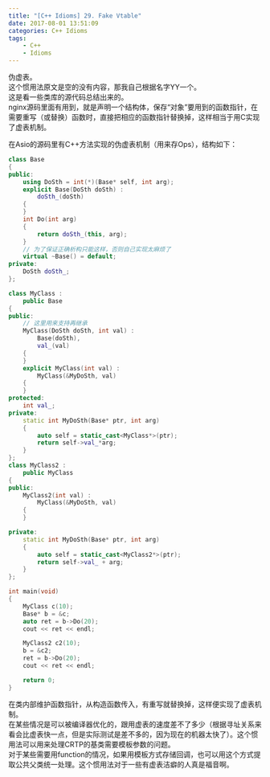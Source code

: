 ```yaml
---
title: "[C++ Idioms] 29. Fake Vtable"
date: 2017-08-01 13:51:09
categories: C++ Idioms
tags:
    - C++
    - Idioms
---
```

伪虚表。<!--more-->  
这个惯用法原文是空的没有内容，那我自己根据名字YY一个。  
这是看一些类库的源代码总结出来的。  
nginx源码里面有用到，就是声明一个结构体，保存“对象”要用到的函数指针，在需要重写（或替换）函数时，直接把相应的函数指针替换掉，这样相当于用C实现了虚表机制。  

在Asio的源码里有C++方法实现的伪虚表机制（用来存Ops），结构如下：
```cpp
class Base
{
public:
	using DoSth = int(*)(Base* self, int arg);
	explicit Base(DoSth doSth) :
		doSth_(doSth)
	{
	}
	int Do(int arg)
	{
		return doSth_(this, arg);
	}
	// 为了保证正确析构只能这样，否则自己实现太麻烦了
	virtual ~Base() = default;
private:
	DoSth doSth_;
};

class MyClass :
	public Base
{
public:
	// 这里用来支持再继承
	MyClass(DoSth doSth, int val) :
		Base(doSth),
		val_(val)
	{
	}
	explicit MyClass(int val) :
		MyClass(&MyDoSth, val)
	{
	}
protected:
	int val_;
private:
	static int MyDoSth(Base* ptr, int arg)
	{
		auto self = static_cast<MyClass*>(ptr);
		return self->val_*arg;
	}
};
class MyClass2 :
	public MyClass
{
public:
	MyClass2(int val) :
		MyClass(&MyDoSth, val)
	{
	}

private:
	static int MyDoSth(Base* ptr, int arg)
	{
		auto self = static_cast<MyClass2*>(ptr);
		return self->val_ + arg;
	}
};

int main(void)
{
	MyClass c(10);
	Base* b = &c;
	auto ret = b->Do(20);
	cout << ret << endl;

	MyClass2 c2(10);
	b = &c2;
	ret = b->Do(20);
	cout << ret << endl;

	return 0;
}
```
在类内部维护函数指针，从构造函数传入，有重写就替换掉，这样便实现了虚表机制。  
在某些情况是可以被编译器优化的，跟用虚表的速度差不了多少（根据寻址关系来看会比虚表快一点，但是实际测试是差不多的，因为现在的机器太快了）。这个惯用法可以用来处理CRTP的基类需要模板参数的问题。  
对于某些需要用function的情况，如果用模板方式存储回调，也可以用这个方式提取公共父类统一处理。这个惯用法对于一些有虚表洁癖的人真是福音啊。  